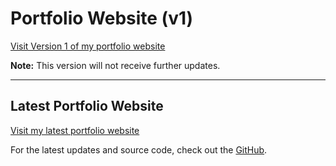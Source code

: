 # Portfolio Website (v1)

[Visit Version 1 of my portfolio website](https://v1.dulapahv.dev/)

**Note:** This version will not receive further updates.

---

## Latest Portfolio Website

[Visit my latest portfolio website](https://dulapahv.dev)

For the latest updates and source code, check out the [GitHub](https://github.com/dulapahv/dulapahv-portfolio).
